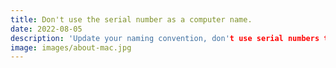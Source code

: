 ```yaml
---
title: Don't use the serial number as a computer name.
date: 2022-08-05
description: 'Update your naming convention, don't use serial numbers to name your computers. Use something else'
image: images/about-mac.jpg
---
```


